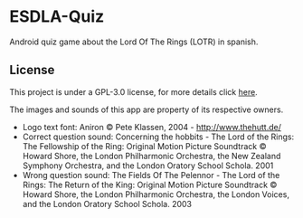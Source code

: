 # ESDLA-Quiz
Android quiz game about the Lord Of The Rings (LOTR) in spanish.

## License
This project is under a GPL-3.0 license, for more details click [here](LICENSE).

The images and sounds of this app are property of its respective owners.

- Logo text font: Aniron © Pete Klassen, 2004 - http://www.thehutt.de/
- Correct question sound: Concerning the hobbits - The Lord of the Rings: The Fellowship of the Ring: Original Motion Picture Soundtrack ©  Howard Shore, the London Philharmonic Orchestra, the New Zealand Symphony Orchestra, and the London Oratory School Schola. 2001
- Wrong question sound: The Fields Of The Pelennor - The Lord of the Rings: The Return of the King: Original Motion Picture Soundtrack ©  Howard Shore, the London Philharmonic Orchestra, the London Voices, and the London Oratory School Schola. 2003
